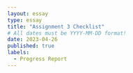 ```yaml
---
layout: essay
type: essay
title: "Assignment 3 Checklist"
# All dates must be YYYY-MM-DD format!
date: 2023-04-26
published: true
labels:
  - Progress Report
---
```


